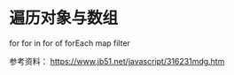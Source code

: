 # 遍历对象与数组
for 
for in
for of
forEach
map
filter

参考资料：
https://www.jb51.net/javascript/316231mdg.htm